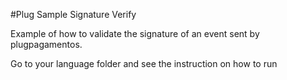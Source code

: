 #Plug Sample Signature Verify

Example of how to validate the signature of an event sent by plugpagamentos.

Go to your language folder and see the instruction on how to run
